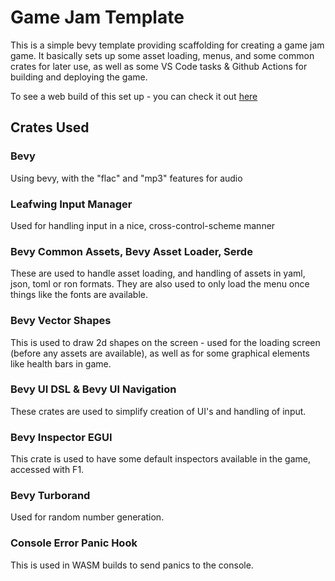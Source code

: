 # Game Jam Template

This is a simple bevy template providing scaffolding for creating a game jam game. It basically sets up some asset loading, menus, and some common crates for later use, as well as some VS Code tasks & Github Actions for building and deploying the game.

To see a web build of this set up - you can check it out [here](https://lee-orr.github.io/bevy-game-jam-template/)

## Crates Used

### Bevy

Using bevy, with the "flac" and "mp3" features for audio

### Leafwing Input Manager

Used for handling input in a nice, cross-control-scheme manner

### Bevy Common Assets, Bevy Asset Loader, Serde

These are used to handle asset loading, and handling of assets in yaml, json, toml or ron formats. They are also used to only load the menu once things like the fonts are available.

### Bevy Vector Shapes

This is used to draw 2d shapes on the screen - used for the loading screen (before any assets are available), as well as for some graphical elements like health bars in game.

### Bevy UI DSL & Bevy UI Navigation

These crates are used to simplify creation of UI's and handling of input.

### Bevy Inspector EGUI

This crate is used to have some default inspectors available in the game, accessed with F1.

### Bevy Turborand

Used for random number generation.

### Console Error Panic Hook

This is used in WASM builds to send panics to the console.
